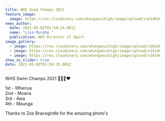 ```yaml
---
title: WHS Swim Champs 2021
feature_image:
  image: https://res.cloudinary.com/whanganuihigh/image/upload/v1614650386/News/Aria_Bannister.jpg
news_author:
  date: 2021-03-02T01:59:24.861Z
  name: "Lisa Murphy "
  publication: WHS Director of Sport
image_gallery:
  - image: https://res.cloudinary.com/whanganuihigh/image/upload/v1614650406/News/starting.jpg
  - image: https://res.cloudinary.com/whanganuihigh/image/upload/v1614650420/News/Ethan_Bryers.jpg
  - image: https://res.cloudinary.com/whanganuihigh/image/upload/v1614650455/News/crowd_at_WHS_swimming.jpg
show_in_slider: true
date: 2021-03-02T01:59:25.001Z
---
```

WHS Swim Champs 2021 💚💙💛❤️

1st - Whenua  
2nd - Moana  
3rd - Awa  
4th - Maunga 

Thanks to Zoe Bracegirdle for the amazing photo's 